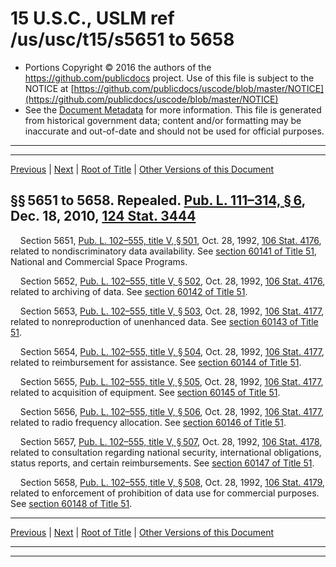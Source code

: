 ---
---

# 15 U.S.C., USLM ref /us/usc/t15/s5651 to 5658

* Portions Copyright © 2016 the authors of the https://github.com/publicdocs project.
  Use of this file is subject to the NOTICE at [https://github.com/publicdocs/uscode/blob/master/NOTICE](https://github.com/publicdocs/uscode/blob/master/NOTICE)
* See the [Document Metadata](././../../../../..//README.md) for more information.
  This file is generated from historical government data; content and/or formatting may be inaccurate and out-of-date and should not be used for official purposes.

----------
----------

[Previous](./../../../../..//us/usc/t15/ch82/schV/m__us_usc_t15_ch82_schV.md) | [Next](./../../../../..//us/usc/t15/ch82/schVI/m__us_usc_t15_ch82_schVI.md) | [Root of Title](./../../../../../) | [Other Versions of this Document](https://publicdocs.github.io/go/links?ns=uslm&ref=%2Fus%2Fusc%2Ft15%2Fs5651+to+5658)

## §§ 5651 to 5658. Repealed. [Pub. L. 111–314, § 6][/us/pl/111/314/s6], Dec. 18, 2010, [124 Stat. 3444][/us/stat/124/3444]

    Section 5651, [Pub. L. 102–555, title V, § 501][/us/pl/102/555/s501], Oct. 28, 1992, [106 Stat. 4176][/us/stat/106/4176], related to nondiscriminatory data availability. See [section 60141 of Title 51][/us/usc/t51/s60141], National and Commercial Space Programs.

    Section 5652, [Pub. L. 102–555, title V, § 502][/us/pl/102/555/s502], Oct. 28, 1992, [106 Stat. 4176][/us/stat/106/4176], related to archiving of data. See [section 60142 of Title 51][/us/usc/t51/s60142].

    Section 5653, [Pub. L. 102–555, title V, § 503][/us/pl/102/555/s503], Oct. 28, 1992, [106 Stat. 4177][/us/stat/106/4177], related to nonreproduction of unenhanced data. See [section 60143 of Title 51][/us/usc/t51/s60143].

    Section 5654, [Pub. L. 102–555, title V, § 504][/us/pl/102/555/s504], Oct. 28, 1992, [106 Stat. 4177][/us/stat/106/4177], related to reimbursement for assistance. See [section 60144 of Title 51][/us/usc/t51/s60144].

    Section 5655, [Pub. L. 102–555, title V, § 505][/us/pl/102/555/s505], Oct. 28, 1992, [106 Stat. 4177][/us/stat/106/4177], related to acquisition of equipment. See [section 60145 of Title 51][/us/usc/t51/s60145].

    Section 5656, [Pub. L. 102–555, title V, § 506][/us/pl/102/555/s506], Oct. 28, 1992, [106 Stat. 4177][/us/stat/106/4177], related to radio frequency allocation. See [section 60146 of Title 51][/us/usc/t51/s60146].

    Section 5657, [Pub. L. 102–555, title V, § 507][/us/pl/102/555/s507], Oct. 28, 1992, [106 Stat. 4178][/us/stat/106/4178], related to consultation regarding national security, international obligations, status reports, and certain reimbursements. See [section 60147 of Title 51][/us/usc/t51/s60147].

    Section 5658, [Pub. L. 102–555, title V, § 508][/us/pl/102/555/s508], Oct. 28, 1992, [106 Stat. 4179][/us/stat/106/4179], related to enforcement of prohibition of data use for commercial purposes. See [section 60148 of Title 51][/us/usc/t51/s60148].

----------

[Previous](./../../../../..//us/usc/t15/ch82/schV/m__us_usc_t15_ch82_schV.md) | [Next](./../../../../..//us/usc/t15/ch82/schVI/m__us_usc_t15_ch82_schVI.md) | [Root of Title](./../../../../../) | [Other Versions of this Document](https://publicdocs.github.io/go/links?ns=uslm&ref=%2Fus%2Fusc%2Ft15%2Fs5651+to+5658)

----------
----------

[/us/pl/111/314/s6]: https://publicdocs.github.io/go/links?ns=uslm&ref=%2Fus%2Fpl%2F111%2F314%2Fs6
[/us/stat/124/3444]: https://publicdocs.github.io/go/links?ns=uslm&ref=%2Fus%2Fstat%2F124%2F3444
[/us/pl/102/555/s501]: https://publicdocs.github.io/go/links?ns=uslm&ref=%2Fus%2Fpl%2F102%2F555%2Fs501
[/us/stat/106/4176]: https://publicdocs.github.io/go/links?ns=uslm&ref=%2Fus%2Fstat%2F106%2F4176
[/us/usc/t51/s60141]: https://publicdocs.github.io/go/links?ns=uslm&ref=%2Fus%2Fusc%2Ft51%2Fs60141
[/us/pl/102/555/s502]: https://publicdocs.github.io/go/links?ns=uslm&ref=%2Fus%2Fpl%2F102%2F555%2Fs502
[/us/stat/106/4176]: https://publicdocs.github.io/go/links?ns=uslm&ref=%2Fus%2Fstat%2F106%2F4176
[/us/usc/t51/s60142]: https://publicdocs.github.io/go/links?ns=uslm&ref=%2Fus%2Fusc%2Ft51%2Fs60142
[/us/pl/102/555/s503]: https://publicdocs.github.io/go/links?ns=uslm&ref=%2Fus%2Fpl%2F102%2F555%2Fs503
[/us/stat/106/4177]: https://publicdocs.github.io/go/links?ns=uslm&ref=%2Fus%2Fstat%2F106%2F4177
[/us/usc/t51/s60143]: https://publicdocs.github.io/go/links?ns=uslm&ref=%2Fus%2Fusc%2Ft51%2Fs60143
[/us/pl/102/555/s504]: https://publicdocs.github.io/go/links?ns=uslm&ref=%2Fus%2Fpl%2F102%2F555%2Fs504
[/us/stat/106/4177]: https://publicdocs.github.io/go/links?ns=uslm&ref=%2Fus%2Fstat%2F106%2F4177
[/us/usc/t51/s60144]: https://publicdocs.github.io/go/links?ns=uslm&ref=%2Fus%2Fusc%2Ft51%2Fs60144
[/us/pl/102/555/s505]: https://publicdocs.github.io/go/links?ns=uslm&ref=%2Fus%2Fpl%2F102%2F555%2Fs505
[/us/stat/106/4177]: https://publicdocs.github.io/go/links?ns=uslm&ref=%2Fus%2Fstat%2F106%2F4177
[/us/usc/t51/s60145]: https://publicdocs.github.io/go/links?ns=uslm&ref=%2Fus%2Fusc%2Ft51%2Fs60145
[/us/pl/102/555/s506]: https://publicdocs.github.io/go/links?ns=uslm&ref=%2Fus%2Fpl%2F102%2F555%2Fs506
[/us/stat/106/4177]: https://publicdocs.github.io/go/links?ns=uslm&ref=%2Fus%2Fstat%2F106%2F4177
[/us/usc/t51/s60146]: https://publicdocs.github.io/go/links?ns=uslm&ref=%2Fus%2Fusc%2Ft51%2Fs60146
[/us/pl/102/555/s507]: https://publicdocs.github.io/go/links?ns=uslm&ref=%2Fus%2Fpl%2F102%2F555%2Fs507
[/us/stat/106/4178]: https://publicdocs.github.io/go/links?ns=uslm&ref=%2Fus%2Fstat%2F106%2F4178
[/us/usc/t51/s60147]: https://publicdocs.github.io/go/links?ns=uslm&ref=%2Fus%2Fusc%2Ft51%2Fs60147
[/us/pl/102/555/s508]: https://publicdocs.github.io/go/links?ns=uslm&ref=%2Fus%2Fpl%2F102%2F555%2Fs508
[/us/stat/106/4179]: https://publicdocs.github.io/go/links?ns=uslm&ref=%2Fus%2Fstat%2F106%2F4179
[/us/usc/t51/s60148]: https://publicdocs.github.io/go/links?ns=uslm&ref=%2Fus%2Fusc%2Ft51%2Fs60148


